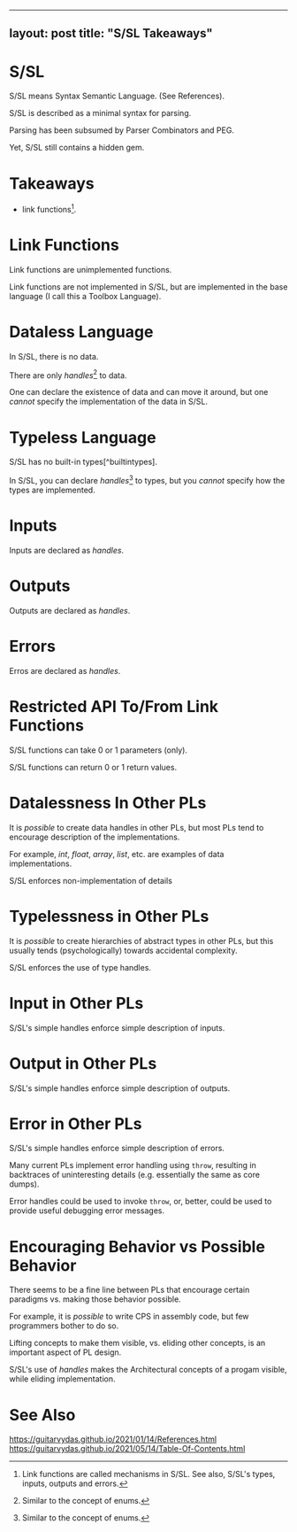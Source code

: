 
---
layout: post
title:  "S/SL Takeaways"
---
# S/SL

S/SL means Syntax Semantic Language.  (See References).

S/SL is described as a minimal syntax for parsing.  

Parsing has been subsumed by Parser Combinators and PEG.

Yet, S/SL still contains a hidden gem.

# Takeaways

- link functions[^mech].

[^mech]: Link functions are called mechanisms in S/SL.  See also, S/SL's types, inputs, outputs and errors.

# Link Functions
Link functions are unimplemented functions.

Link functions are not implemented in S/SL, but are implemented in the base language (I call this a Toolbox Language).

# Dataless Language

In S/SL, there is no data.

There are only _handles_[^enums] to data.

One can declare the existence of data and can move it around, but one _cannot_ specify the implementation of the data in S/SL.

[^enums]: Similar to the concept of enums.

# Typeless Language
S/SL has no built-in types[^builtintypes].

In S/SL, you can declare _handles_[^enums] to types, but you _cannot_ specify how the types are implemented.

# Inputs
Inputs are declared as _handles_.
# Outputs
Outputs are declared as _handles_.
# Errors
Erros are declared as _handles_.

[^buildinttypes]: This is not entirely true, but is a useful approximation for this essay.

# Restricted API To/From Link Functions

S/SL functions can take 0 or 1 parameters (only).

S/SL functions can return 0 or 1 return values.

# Datalessness In Other PLs
It is _possible_ to create data handles in other PLs, but most PLs tend to encourage description of the implementations.

For example, _int_, _float_, _array_, _list_, etc. are examples of data implementations.

S/SL enforces non-implementation of details

# Typelessness in Other PLs
It is _possible_ to create hierarchies of abstract types in other PLs, but this usually tends (psychologically) towards accidental complexity.

S/SL enforces the use of type handles.

# Input in Other PLs

S/SL's simple handles enforce simple description of inputs.

# Output in Other PLs

S/SL's simple handles enforce simple description of outputs.

# Error in Other PLs

S/SL's simple handles enforce simple description of errors.

Many current PLs implement error handling using `throw`, resulting in backtraces of uninteresting details (e.g. essentially the same as core dumps).

Error handles could be used to invoke `throw`, or, better, could be used to provide useful debugging error messages.

# Encouraging Behavior vs Possible Behavior
There seems to be a fine line between PLs that encourage certain paradigms vs. making those behavior possible.

For example, it is _possible_ to write CPS in assembly code, but few programmers bother to do so.

Lifting concepts to make them visible, vs. eliding other concepts, is an important aspect of PL design.

S/SL's use of _handles_ makes the Architectural concepts of a progam visible, while eliding implementation.

# See Also

https://guitarvydas.github.io/2021/01/14/References.html
https://guitarvydas.github.io/2021/05/14/Table-Of-Contents.html


<script src="https://utteranc.es/client.js" 
        repo="guitarvydas/guitarvydas.github.io" 
        issue-term="pathname" 
        theme="github-light" 
        crossorigin="anonymous" 
        async> 
</script> 

